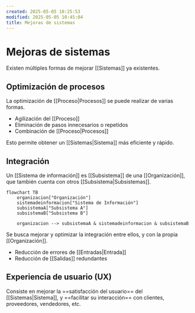 ```yaml
---
created: 2025-05-05 10:25:53
modified: 2025-05-05 10:45:04
title: Mejoras de sistemas
---
```


# Mejoras de sistemas

Existen múltiples formas de mejorar [[Sistemas]] ya existentes.

## Optimización de procesos

La optimización de [[Proceso|Procesos]] se puede realizar de varias formas.

- Agilización del [[Proceso]]
- Eliminación de pasos innecesarios o repetidos
- Combinación de [[Proceso|Procesos]]

Esto permite obtener un [[Sistemas|Sistema]] más eficiente y rápido.

## Integración

Un [[Sistema de información]] es [[Subsistema]] de una [[Organización]], que también cuenta con otros [[Subsistema|Subsistemas]].

```mermaid
flowchart TB
	organizacion["Organización"]
	sistemadeinformacion["Sistema de Información"]
	subsistemaA["Subsistema A"]
	subsistemaB["Subsistema B"]
	
	organizacion --> subsistemaA & sistemadeinformacion & subsistemaB
```

Se busca mejorar y optimizar la integración entre ellos, y con la propia [[Organización]].

- Reducción de errores de [[Entradas|Entrada]]
- Reducción de [[Salidas]] redundantes

## Experiencia de usuario (UX)

Consiste en mejorar la ==satisfacción del usuario== del [[Sistemas|Sistema]], y ==facilitar su interacción== con clientes, proveedores, vendedores, etc.
